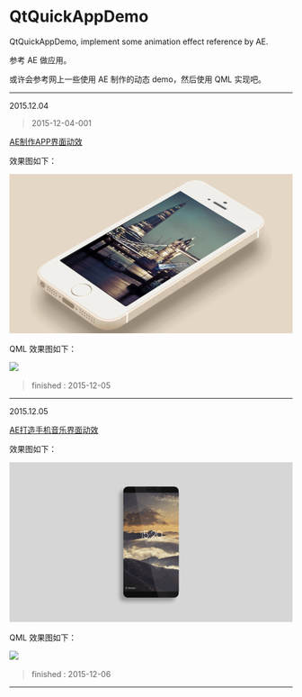 # QtQuickAppDemo

QtQuickAppDemo, implement some animation effect reference by AE.

参考 AE 做应用。


或许会参考网上一些使用 AE 制作的动态 demo，然后使用 QML 实现吧。

---

2015.12.04

> 2015-12-04-001

[AE制作APP界面动效](http://www.fevte.com/tutorial-26737-1.html)

效果图如下：

![](images/2015-12-04-001.gif)

QML 效果图如下：

![](AppDemo_weather/doc/images/2015-12-05-001.gif)

> finished : 2015-12-05

---

2015.12.05

[AE打造手机音乐界面动效](http://www.fevte.com/tutorial-27299-1.html)

效果图如下：

![](images/2015-12-05-002.gif)

QML 效果图如下：

![](AppDemo_MusicPlayer/doc/images/2015-12-06-001.gif)

> finished : 2015-12-06

---

